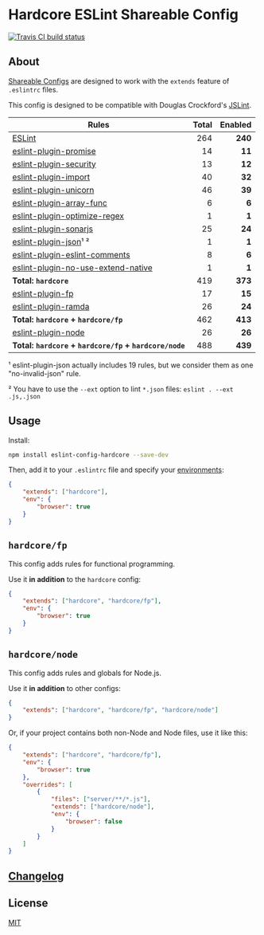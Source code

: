 # Hardcore ESLint Shareable Config

[![Travis CI build status](https://img.shields.io/travis/EvgenyOrekhov/eslint-config-hardcore/master.svg?style=flat-square)](https://travis-ci.org/EvgenyOrekhov/eslint-config-hardcore)

## About

[Shareable Configs](https://eslint.org/docs/developer-guide/shareable-configs)
are designed to work with the `extends` feature of `.eslintrc` files.

This config is designed to be compatible with Douglas Crockford's
[JSLint](https://jslint.com/).

| Rules                                                                                                     | Total | Enabled |
| --------------------------------------------------------------------------------------------------------- | ----: | ------: |
| [ESLint](https://eslint.org/docs/rules/)                                                                  | 264   | **240** |
| [eslint-plugin-promise](https://github.com/xjamundx/eslint-plugin-promise)                                | 14    | **11**  |
| [eslint-plugin-security](https://github.com/nodesecurity/eslint-plugin-security)                          | 13    | **12**  |
| [eslint-plugin-import](https://github.com/benmosher/eslint-plugin-import)                                 | 40    | **32**  |
| [eslint-plugin-unicorn](https://github.com/sindresorhus/eslint-plugin-unicorn)                            | 46    | **39**  |
| [eslint-plugin-array-func](https://github.com/freaktechnik/eslint-plugin-array-func)                      | 6     | **6**   |
| [eslint-plugin-optimize-regex](https://github.com/BrainMaestro/eslint-plugin-optimize-regex)              | 1     | **1**   |
| [eslint-plugin-sonarjs](https://github.com/SonarSource/eslint-plugin-sonarjs)                             | 25    | **24**  |
| [eslint-plugin-json](https://github.com/azeemba/eslint-plugin-json)¹ ²                                    | 1     | **1**   |
| [eslint-plugin-eslint-comments](https://github.com/mysticatea/eslint-plugin-eslint-comments)              | 8     | **6**   |
| [eslint-plugin-no-use-extend-native](https://github.com/dustinspecker/eslint-plugin-no-use-extend-native) | 1     | **1**   |
| **Total: `hardcore`**                                                                                     | 419   | **373** |
| [eslint-plugin-fp](https://github.com/jfmengels/eslint-plugin-fp)                                         | 17    | **15**  |
| [eslint-plugin-ramda](https://github.com/ramda/eslint-plugin-ramda)                                       | 26    | **24**  |
| **Total: `hardcore` + `hardcore/fp`**                                                                     | 462   | **413** |
| [eslint-plugin-node](https://github.com/mysticatea/eslint-plugin-node)                                    | 26    | **26**  |
| **Total: `hardcore` + `hardcore/fp` + `hardcore/node`**                                                   | 488   | **439** |

¹ eslint-plugin-json actually includes 19 rules, but we consider them as one
"no-invalid-json" rule.

² You have to use the `--ext` option to lint `*.json` files:
`eslint . --ext .js,.json`

## Usage

Install:

```bash
npm install eslint-config-hardcore --save-dev
```

Then, add it to your `.eslintrc` file and specify your
[environments](https://eslint.org/docs/user-guide/configuring#specifying-environments):

```json
{
    "extends": ["hardcore"],
    "env": {
        "browser": true
    }
}
```

## `hardcore/fp`

This config adds rules for functional programming.

Use it **in addition** to the `hardcore` config:

```json
{
    "extends": ["hardcore", "hardcore/fp"],
    "env": {
        "browser": true
    }
}
```

## `hardcore/node`

This config adds rules and globals for Node.js.

Use it **in addition** to other configs:

```json
{
    "extends": ["hardcore", "hardcore/fp", "hardcore/node"]
}
```

Or, if your project contains both non-Node and Node files, use it like this:

```json
{
    "extends": ["hardcore", "hardcore/fp"],
    "env": {
        "browser": true
    },
    "overrides": [
        {
            "files": ["server/**/*.js"],
            "extends": ["hardcore/node"],
            "env": {
                "browser": false
            }
        }
    ]
}
```

## [Changelog](https://github.com/EvgenyOrekhov/eslint-config-hardcore/releases)

## License

[MIT](LICENSE)
